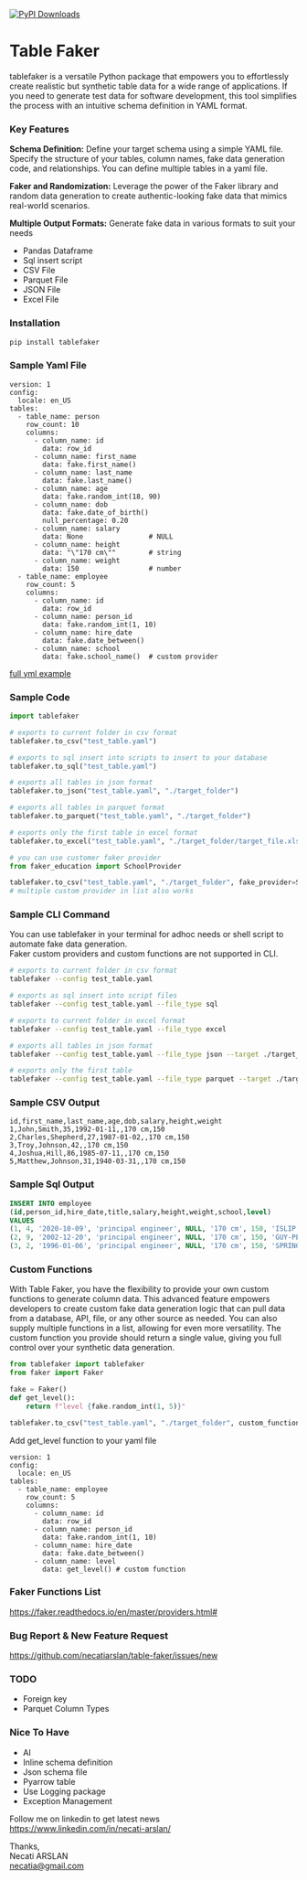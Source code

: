 [![PyPI Downloads](https://static.pepy.tech/personalized-badge/tablefaker?period=month&units=international_system&left_color=black&right_color=orange&left_text=PyPI%20downloads)](https://pypi.org/project/tablefaker/)

# Table Faker
tablefaker is a versatile Python package that empowers you to effortlessly create realistic but synthetic table data for a wide range of applications. If you need to generate test data for software development, this tool simplifies the process with an intuitive schema definition in YAML format.

### Key Features
**Schema Definition:** Define your target schema using a simple YAML file. Specify the structure of your tables, column names, fake data generation code, and relationships. You can define multiple tables in a yaml file.

**Faker and Randomization:** Leverage the power of the Faker library and random data generation to create authentic-looking fake data that mimics real-world scenarios.

**Multiple Output Formats:** Generate fake data in various formats to suit your needs

- Pandas Dataframe
- Sql insert script
- CSV File
- Parquet File
- JSON File
- Excel File

### Installation
```bash 
pip install tablefaker
```

### Sample Yaml File
```
version: 1
config:
  locale: en_US
tables:
  - table_name: person
    row_count: 10
    columns:
      - column_name: id
        data: row_id
      - column_name: first_name
        data: fake.first_name()
      - column_name: last_name
        data: fake.last_name()
      - column_name: age
        data: fake.random_int(18, 90)
      - column_name: dob
        data: fake.date_of_birth()
        null_percentage: 0.20
      - column_name: salary
        data: None                # NULL
      - column_name: height
        data: "\"170 cm\""        # string
      - column_name: weight
        data: 150                 # number
  - table_name: employee
    row_count: 5
    columns:
      - column_name: id
        data: row_id
      - column_name: person_id
        data: fake.random_int(1, 10)
      - column_name: hire_date
        data: fake.date_between()
      - column_name: school
        data: fake.school_name()  # custom provider
```
[full yml example](tests/test_table.yaml)

### Sample Code
```python
import tablefaker

# exports to current folder in csv format
tablefaker.to_csv("test_table.yaml")

# exports to sql insert into scripts to insert to your database
tablefaker.to_sql("test_table.yaml")

# exports all tables in json format
tablefaker.to_json("test_table.yaml", "./target_folder")

# exports all tables in parquet format
tablefaker.to_parquet("test_table.yaml", "./target_folder")

# exports only the first table in excel format
tablefaker.to_excel("test_table.yaml", "./target_folder/target_file.xlsx")

# you can use customer faker provider
from faker_education import SchoolProvider

tablefaker.to_csv("test_table.yaml", "./target_folder", fake_provider=SchoolProvider)
# multiple custom provider in list also works
```

### Sample CLI Command
You can use tablefaker in your terminal for adhoc needs or shell script to automate fake data generation. \
Faker custom providers and custom functions are not supported in CLI.
```bash
# exports to current folder in csv format
tablefaker --config test_table.yaml

# exports as sql insert into script files
tablefaker --config test_table.yaml --file_type sql

# exports to current folder in excel format
tablefaker --config test_table.yaml --file_type excel

# exports all tables in json format
tablefaker --config test_table.yaml --file_type json --target ./target_folder 

# exports only the first table
tablefaker --config test_table.yaml --file_type parquet --target ./target_folder/target_file.parquet
```

### Sample CSV Output
```
id,first_name,last_name,age,dob,salary,height,weight
1,John,Smith,35,1992-01-11,,170 cm,150
2,Charles,Shepherd,27,1987-01-02,,170 cm,150
3,Troy,Johnson,42,,170 cm,150
4,Joshua,Hill,86,1985-07-11,,170 cm,150
5,Matthew,Johnson,31,1940-03-31,,170 cm,150
```

### Sample Sql Output
```sql
INSERT INTO employee
(id,person_id,hire_date,title,salary,height,weight,school,level)
VALUES
(1, 4, '2020-10-09', 'principal engineer', NULL, '170 cm', 150, 'ISLIP HIGH SCHOOL', 'level 2'),
(2, 9, '2002-12-20', 'principal engineer', NULL, '170 cm', 150, 'GUY-PERKINS HIGH SCHOOL', 'level 1'),
(3, 2, '1996-01-06', 'principal engineer', NULL, '170 cm', 150, 'SPRINGLAKE-EARTH ELEM/MIDDLE SCHOOL', 'level 3');
```

### Custom Functions
With Table Faker, you have the flexibility to provide your own custom functions to generate column data. This advanced feature empowers developers to create custom fake data generation logic that can pull data from a database, API, file, or any other source as needed. You can also supply multiple functions in a list, allowing for even more versatility. The custom function you provide should return a single value, giving you full control over your synthetic data generation.

```python
from tablefaker import tablefaker
from faker import Faker

fake = Faker()
def get_level():
    return f"level {fake.random_int(1, 5)}"

tablefaker.to_csv("test_table.yaml", "./target_folder", custom_function=get_level)
```
Add get_level function to your yaml file
```
version: 1
config:
  locale: en_US
tables:
  - table_name: employee
    row_count: 5
    columns:
      - column_name: id
        data: row_id
      - column_name: person_id
        data: fake.random_int(1, 10)
      - column_name: hire_date
        data: fake.date_between()
      - column_name: level
        data: get_level() # custom function
```


### Faker Functions List
https://faker.readthedocs.io/en/master/providers.html#

### Bug Report & New Feature Request
https://github.com/necatiarslan/table-faker/issues/new 


### TODO
- Foreign key
- Parquet Column Types


### Nice To Have
- AI
- Inline schema definition
- Json schema file
- Pyarrow table
- Use Logging package
- Exception Management

Follow me on linkedin to get latest news \
https://www.linkedin.com/in/necati-arslan/

Thanks, \
Necati ARSLAN \
necatia@gmail.com


